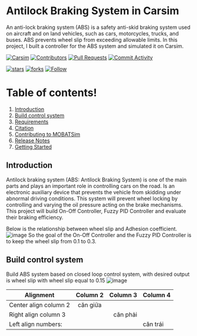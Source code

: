 # **Antilock Braking System in Carsim**

An anti-lock braking system (ABS) is a safety anti-skid braking system used on aircraft and on land vehicles, such as cars, motorcycles, trucks, and buses. ABS prevents wheel slip from exceeding allowable limits. In this project, I built a controller for the ABS system and simulated it on Carsim.

[![Carsim](https://img.shields.io/static/v1?label=Carsim&message=v2017.1&color=96D1AA&logo=github)](https://www.carsim.com/)
[![Contributors](https://img.shields.io/github/contributors/NguyenTuChung01/AntilockBrakingSystemInCarsim)](https://github.com/NguyenTuChung01/AntilockBrakingSystemInCarsim/graphs/contributors)
[![Pull Requests](https://img.shields.io/github/issues-pr-closed/NguyenTuChung01/AntilockBrakingSystemInCarsim?color=g&logoColor=0)](https://github.com/NguyenTuChung01/AntilockBrakingSystemInCarsim/pulls)
[![Commit Activity](https://img.shields.io/github/commit-activity/m/NguyenTuChung01/AntilockBrakingSystemInCarsim)](https://github.com/NguyenTuChung01/AntilockBrakingSystemInCarsim/pulse)

[![stars](https://img.shields.io/github/stars/NguyenTuChung01/AntilockBrakingSystemInCarsim?style=social)](https://github.com/NguyenTuChung01/AntilockBrakingSystemInCarsim/stargazers)
[![forks](https://img.shields.io/github/forks/NguyenTuChung01/AntilockBrakingSystemInCarsim?style=social)](https://github.com/NguyenTuChung01/AntilockBrakingSystemInCarsim/fork)
[![Follow](https://img.shields.io/github/followers/NguyenTuChung01?style=social)](https://github.com/NguyenTuChung01)

# Table of contents!

1. [Introduction](#introduction)
2. [Build control system](#buildcontrolsystem)
3. [Requirements](#requirements)
4. [Citation](#citation)
5. [Contributing to MOBATSim](#contribution)
6. [Release Notes](#releasenotes)
7. [Getting Started](#gettingstarted)

<a name="introduction"></a>
## Introduction
Antilock braking system (ABS: Antilock Braking System) is one of the main parts and plays an important role in controlling cars on the road. Is an electronic auxiliary device that prevents the vehicle from skidding under abnormal driving conditions. This system will prevent wheel locking by controlling and varying the oil pressure acting on the brake mechanisms. This project will build On-Off Controller, Fuzzy PID Controller and evaluate their braking efficiency.

Below is the relationship between wheel slip and Adhesion coefficient.
![image](https://user-images.githubusercontent.com/95293469/144709635-7b9a0a8d-cad2-4ddd-b1eb-6449f85887a3.png)
So the goal of the On-Off Controller and the Fuzzy PID Controller is to keep the wheel slip from 0.1 to 0.3.

<a name="buildcontrolsystem"></a>

## Build control system

Build ABS system based on closed loop control system, with desired output is wheel slip with wheel slip equal to 0.15
![image](https://user-images.githubusercontent.com/95293469/144710100-17934251-570b-46ae-aa75-5ae5bd0df354.png)


| Alignment             | Column 2       | Column 3      |   Column 4   |
| --------------------- |:--------------:| -------------:|:-------------|
| Center align column 2 |   căn giữa     |               |              |
| Right align column 3  |                | căn phải      |              |
| Left align numbers:   |                |               |   căn trái   |


